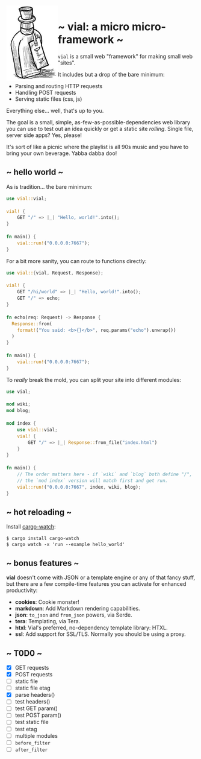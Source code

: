 <img src="./img/drink-me.jpeg" alt="Drink Me." align="left" height="200" />

# ~ vial: a micro micro-framework ~

`vial` is a small web "framework" for making small web "sites".

It includes but a drop of the bare minimum:

- Parsing and routing HTTP requests
- Handling POST requests
- Serving static files (css, js)

Everything else... well, that's up to you.

The goal is a small, simple, as-few-as-possible-dependencies web
library you can use to test out an idea quickly or get a static site
_rolling_. Single file, server side apps? Yes, please!

It's sort of like a picnic where the playlist is all 90s music and you
have to bring your own beverage. Yabba dabba doo!

## ~ hello world ~

As is tradition... the bare minimum:

```rust
use vial::vial;

vial! {
    GET "/" => |_| "Hello, world!".into();
}

fn main() {
    vial::run!("0.0.0.0:7667");
}
```

For a bit more sanity, you can route to functions directly:

```rust
use vial::{vial, Request, Response};

vial! {
    GET "/hi/world" => |_| "Hello, world!".into();
    GET "/" => echo;
}

fn echo(req: Request) -> Response {
  Response::from(
    format!("You said: <b>{}</b>", req.params("echo").unwrap())
  )
}

fn main() {
    vial::run!("0.0.0.0:7667");
}
```

To _really_ break the mold, you can split your site into different
modules:

```rust
use vial;

mod wiki;
mod blog;

mod index {
    use vial::vial;
    vial! {
        GET "/" => |_| Response::from_file("index.html")
    }
}

fn main() {
    // The order matters here - if `wiki` and `blog` both define "/",
    // the `mod index` version will match first and get run.
    vial::run!("0.0.0.0:7667", index, wiki, blog);
}
```

## ~ hot reloading ~

Install [cargo-watch]:

    $ cargo install cargo-watch
    $ cargo watch -x 'run --example hello_world'

## ~ bonus features ~

**vial** doesn't come with JSON or a template engine or any of that
fancy stuff, but there are a few compile-time features you can
activate for enhanced productivity:

- **cookies**: Cookie monster!
- **markdown**: Add Markdown rendering capabilities.
- **json**: `to_json` and `from_json` powers, via Serde.
- **tera**: Templating, via Tera.
- **htxl**: Vial's preferred, no-dependency template library: HTXL.
- **ssl**: Add support for SSL/TLS. Normally you should be using a
  proxy.

## ~ T0D0 ~

- [x] GET requests
- [x] POST requests
- [ ] static file
- [ ] static file etag
- [x] parse headers()
- [ ] test headers()
- [ ] test GET param()
- [ ] test POST param()
- [ ] test static file
- [ ] test etag
- [ ] multiple modules
- [ ] `before_filter`
- [ ] `after_filter`

[cargo-watch]: https://crates.io/crates/cargo-watch

